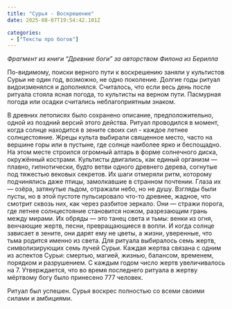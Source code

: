 ```yaml
---
title: "Сурья - Воскрешение"
date: 2025-08-07T19:54:42.101Z

categories:
 - ["Тексты про богов"]
---
```


*Фрагмент из книги “Древние боги” за авторством Филона из Берилла*

По-видимому, поиски верного пути к воскрешению заняли у культистов Сурьи
не один год, возможно, не одно поколение. Долгие годы ритуал
видоизменялся и дополнялся. Считалось, что если весь день после ритуала
стояла ясная погода, то культисты на верном пути. Пасмурная погода или
осадки считались неблагоприятным знаком.

В древних летописях было сохранено описание, предположительно, одной из
поздний версий этого действа. Ритуал проводился в момент, когда солнце
находится в зените своих сил - каждое летнее солнцестояние. Жрецы культа
выбирали священное место, часто на вершине горы или в пустыне, где
солнце наиболее ярко и беспощадно. На этом месте строился огромный
алтарь в форме солнечного диска, окружённый кострами. Культисты
двигались, как единый организм — плавно, гипнотически, будто ветви
одного древнего дерева, согнутые под тяжестью вековых секретов. Их шаги
отмеряли ритм, которому подчинялись даже птицы, замолкавшие в странном
почтении. Глаза их — озёра, затянутые льдом, отражали небо, но не душу.
Взгляды были пусты, но в этой пустоте пульсировало что-то древнее,
жадное, что смотрит сквозь них, как через разбитое зеркало. Они — стражи
порога, где летнее солнцестояние становится ножом, разрезающим грань
между мирами. Их обряды — это танец света и тьмы: венки из огня,
венчающие жертв, песни, превращающиеся в вопли. И когда солнце зависает
в зените, они дарят ему не цветы, а жизни, уверенные, что тьма родится
именно из света. Для ритуала выбиралось семь жертв, символизирующих семь
лучей Сурьи. Каждая жертва связана с одним из аспектов Сурьи: смертью,
магией, жизнью, балансом, временем, порядком и разрушением. С каждым
годом число жертв увеличивалось на 7. Утверждается, что во время
последнего ритуала в жертву мёртвому богу было принесено 777 человек.

Ритуал был успешен. Сурья воскрес полностью со всеми своими силами и
амбициями.
